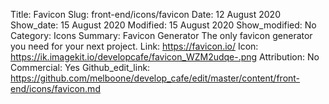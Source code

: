 Title: Favicon
Slug: front-end/icons/favicon
Date: 12 August 2020
Show_date: 15 August 2020
Modified: 15 August 2020
Show_modified: No
Category: Icons
Summary: Favicon Generator The only favicon generator you need for your next project.
Link: https://favicon.io/
Icon: https://ik.imagekit.io/developcafe/favicon_WZM2udqe-.png
Attribution: No
Commercial: Yes
Github_edit_link: https://github.com/melboone/develop_cafe/edit/master/content/front-end/icons/favicon.md
